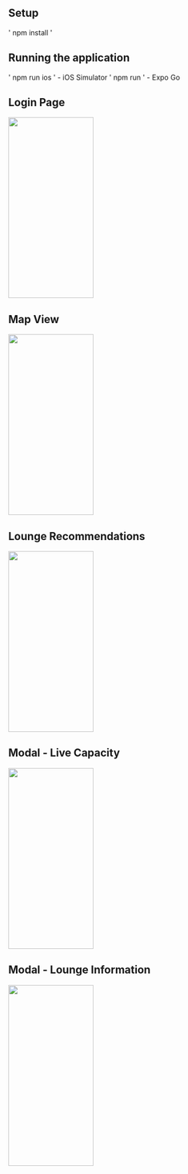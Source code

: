 ## Setup

' npm install ' 

## Running the application

' npm run ios ' - iOS Simulator
' npm run '     - Expo Go

## Login Page
<img src="https://github.com/angusleung0724/CXperience/assets/86761921/eb0b6499-a6af-440e-8beb-e09f0cdce0a5"  width=170 height=360>

## Map View
<img src="https://github.com/angusleung0724/CXperience/assets/86761921/4b4fe3b2-0734-431e-9592-dc6d255af9b0" width=170 height=360>

## Lounge Recommendations
<img src="https://github.com/angusleung0724/CXperience/assets/86761921/03d52ee5-5de1-4711-b518-df1912119c88" width=170 height=360>

## Modal - Live Capacity
<img src="https://github.com/angusleung0724/CXperience/assets/86761921/2bc1c6b4-ce6f-44a4-a71f-bf99dd1a1371" width=170 height=360>

## Modal - Lounge Information
<img src="https://github.com/angusleung0724/CXperience/assets/86761921/3c5bbd73-9307-41c1-98be-688c28d3de6c" width=170 height=360>
